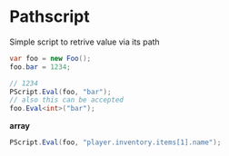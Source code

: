 # Pathscript
Simple script to retrive value via its path

```cs
var foo = new Foo();
foo.bar = 1234;

// 1234
PScript.Eval(foo, "bar");
// also this can be accepted
foo.Eval<int>("bar");
```


__array__
```cs
PScript.Eval(foo, "player.inventory.items[1].name");
```
